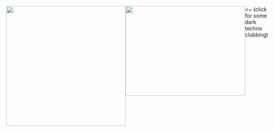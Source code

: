 <div style="display:flex;">
<img src="https://media0.giphy.com/media/v1.Y2lkPTc5MGI3NjExemFnOGp5Y2Flb2wxaDAydmxlYWs0dGdzbTc0MTd5amgzN2xzNDlqdCZlcD12MV9pbnRlcm5hbF9naWZfYnlfaWQmY3Q9Zw/13HBDT4QSTpveU/giphy.webp" width="320" />
<a href="https://www.youtube.com/watch?v=yqq_h6TpUNk&list=TLPQMjYwMTIwMjX-u1w2KKm0Hw&index=1" target="_blank"><img src="https://i.pinimg.com/736x/50/8d/de/508ddea28797cce814668ab5a083919d.jpg" width="320" height="240"></a> <~ (click for some dark techno clubbing)
</div>

